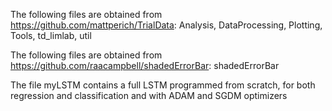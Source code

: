 The following files are obtained from https://github.com/mattperich/TrialData: Analysis, DataProcessing, Plotting, Tools, td_limlab, util

The following files are obtained from https://github.com/raacampbell/shadedErrorBar: shadedErrorBar

The file myLSTM contains a full LSTM programmed from scratch, for both regression and classification and with ADAM and SGDM optimizers
